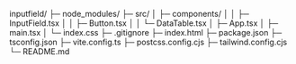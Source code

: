 inputfield/
├─ node_modules/
├─ src/
│   ├─ components/
│   │   ├─ InputField.tsx
│   │   ├─ Button.tsx
│   │   └─ DataTable.tsx
│   ├─ App.tsx
│   ├─ main.tsx
│   └─ index.css
├─ .gitignore
├─ index.html
├─ package.json
├─ tsconfig.json
├─ vite.config.ts
├─ postcss.config.cjs
├─ tailwind.config.cjs
└─ README.md
